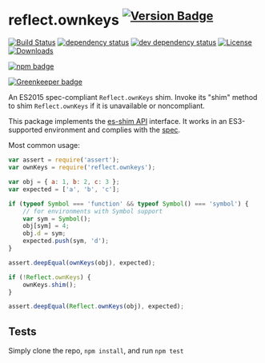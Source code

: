 # reflect.ownkeys <sup>[![Version Badge][npm-version-svg]][package-url]</sup>


[![Build Status][travis-svg]][travis-url]
[![dependency status][deps-svg]][deps-url]
[![dev dependency status][dev-deps-svg]][dev-deps-url]
[![License][license-image]][license-url]
[![Downloads][downloads-image]][downloads-url]

[![npm badge][npm-badge-png]][package-url]

[![Greenkeeper badge][greenkeeper-image]][greenkeeper-url]

An ES2015 spec-compliant `Reflect.ownKeys` shim. Invoke its "shim" method to shim `Reflect.ownKeys` if it is unavailable or noncompliant.

This package implements the [es-shim API](https://github.com/es-shims/api) interface. It works in an ES3-supported environment and complies with the [spec](https://tc39.es/ecma262/#sec-reflect.ownkeys).

Most common usage:
```js
var assert = require('assert');
var ownKeys = require('reflect.ownkeys');

var obj = { a: 1, b: 2, c: 3 };
var expected = ['a', 'b', 'c'];

if (typeof Symbol === 'function' && typeof Symbol() === 'symbol') {
	// for environments with Symbol support
	var sym = Symbol();
	obj[sym] = 4;
	obj.d = sym;
	expected.push(sym, 'd');
}

assert.deepEqual(ownKeys(obj), expected);

if (!Reflect.ownKeys) {
	ownKeys.shim();
}

assert.deepEqual(Reflect.ownKeys(obj), expected);
```

## Tests
Simply clone the repo, `npm install`, and run `npm test`

[package-url]: https://npmjs.com/package/reflect.ownkeys
[npm-version-svg]: http://versionbadg.es/es-shims/Reflect.ownKeys.svg
[travis-svg]: https://travis-ci.org/es-shims/Reflect.ownKeys.svg
[travis-url]: https://travis-ci.org/es-shims/Reflect.ownKeys
[deps-svg]: https://david-dm.org/es-shims/Reflect.ownKeys.svg
[deps-url]: https://david-dm.org/es-shims/Reflect.ownKeys
[dev-deps-svg]: https://david-dm.org/es-shims/Reflect.ownKeys/dev-status.svg
[dev-deps-url]: https://david-dm.org/es-shims/Reflect.ownKeys#info=devDependencies
[npm-badge-png]: https://nodei.co/npm/reflect.ownkeys.png?downloads=true&stars=true
[license-image]: http://img.shields.io/npm/l/reflect.ownkeys.svg
[license-url]: LICENSE
[downloads-image]: http://img.shields.io/npm/dm/reflect.ownkeys.svg
[downloads-url]: http://npm-stat.com/charts.html?package=reflect.ownkeys
[greenkeeper-image]: https://badges.greenkeeper.io/es-shims/Reflect.ownKeys.svg
[greenkeeper-url]: https://greenkeeper.io/
